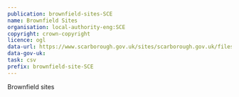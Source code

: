 ```yaml
---
publication: brownfield-sites-SCE
name: Brownfield Sites
organisation: local-authority-eng:SCE
copyright: crown-copyright
licence: ogl
data-url: https://www.scarborough.gov.uk/sites/scarborough.gov.uk/files/files/scarborough_brownfieldregister_2017-12-18_rev1.csv
data-gov-uk: 
task: csv
prefix: brownfield-site-SCE
---
```


Brownfield sites

